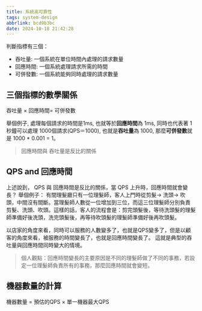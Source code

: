 ```yaml
---
title: 系統高可靠性
tags: system-design
abbrlink: bcd9b3bc
date: 2024-10-18 21:42:28
---
```


判斷指標有三個：
- 吞吐量: 一個系統在單位時間內處理的請求數量
- 回應時間: 一個系統處理請求所需的時間
- 可併發數: 一個系統能夠同時處理的請求數量
<!--more-->

## 三個指標的數學關係
吞吐量 $\times$ 回應時間$=$ 可併發數

舉個例子, 處理每個請求的時間是1ms, 也就等於**回應時間**為 1ms, 同時也代表著 1秒鐘可以處理 1000個請求(QPS＝1000), 也就是**吞吐量**為 1000, 那麼**可併發數**就是 1000 * 0.001 = 1。 
> 回應時間與 吞吐量是反比的關係


## QPS and 回應時間
上述說到， QPS 與 回應時間是反比的關係，當 QPS 上升時，回應時間就會變長？
舉個例子： 有間理髮廳只有一位理髮師，客人上門時從剪髮$\rightarrow$ 洗頭$\rightarrow$ 吹頭，中間沒有間斷。當理髮師人數從一位增加到三位，而這三位理髮師分別負責 剪髮、洗頭、吹頭。這樣的話，客人的流程會是：剪完頭髮後，等待洗頭髮的理髮師準備好後洗頭，洗完頭髮後，再等待吹頭髮的理髮師準備好後再吹頭髮。

以店家的角度來看，同時可以服務的人數變多了，也就是QPS變多了，但是以顧客的角度來看，被服務的時間變長了，也就是回應時間變長了。 這就是典型的吞吐量與回應時間同時變大的情境。
> 個人觀點：回應時間變長的主要原因是不同的理髮師做了不同的事務，若設定一位理髮師負責所有的事務，那麼回應時間就會變短。

## 機器數量的計算
機器數量 $=$ 預估的QPS $\times$ 單一機器最大QPS










